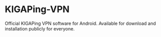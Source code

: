 # KIGAPing-VPN
Official KIGAPing VPN software for Android. Available for download and installation publicly for everyone.
